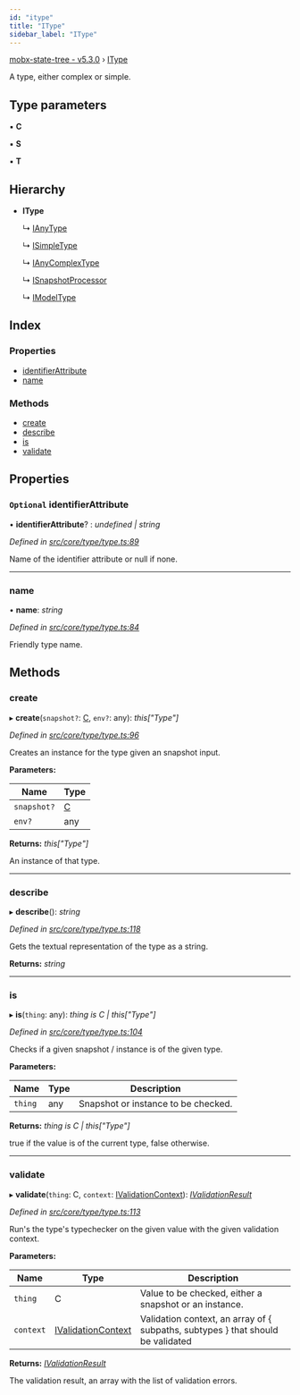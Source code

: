```yaml
---
id: "itype"
title: "IType"
sidebar_label: "IType"
---
```


[mobx-state-tree - v5.3.0](../index.md) › [IType](itype.md)

A type, either complex or simple.

## Type parameters

▪ **C**

▪ **S**

▪ **T**

## Hierarchy

* **IType**

  ↳ [IAnyType](ianytype.md)

  ↳ [ISimpleType](isimpletype.md)

  ↳ [IAnyComplexType](ianycomplextype.md)

  ↳ [ISnapshotProcessor](isnapshotprocessor.md)

  ↳ [IModelType](imodeltype.md)

## Index

### Properties

* [identifierAttribute](itype.md#optional-identifierattribute)
* [name](itype.md#name)

### Methods

* [create](itype.md#create)
* [describe](itype.md#describe)
* [is](itype.md#is)
* [validate](itype.md#validate)

## Properties

### `Optional` identifierAttribute

• **identifierAttribute**? : *undefined | string*

*Defined in [src/core/type/type.ts:89](https://github.com/mobxjs/mobx-state-tree/blob/73343f6b/src/core/type/type.ts#L89)*

Name of the identifier attribute or null if none.

___

###  name

• **name**: *string*

*Defined in [src/core/type/type.ts:84](https://github.com/mobxjs/mobx-state-tree/blob/73343f6b/src/core/type/type.ts#L84)*

Friendly type name.

## Methods

###  create

▸ **create**(`snapshot?`: [C](undefined), `env?`: any): *this["Type"]*

*Defined in [src/core/type/type.ts:96](https://github.com/mobxjs/mobx-state-tree/blob/73343f6b/src/core/type/type.ts#L96)*

Creates an instance for the type given an snapshot input.

**Parameters:**

Name | Type |
------ | ------ |
`snapshot?` | [C](undefined) |
`env?` | any |

**Returns:** *this["Type"]*

An instance of that type.

___

###  describe

▸ **describe**(): *string*

*Defined in [src/core/type/type.ts:118](https://github.com/mobxjs/mobx-state-tree/blob/73343f6b/src/core/type/type.ts#L118)*

Gets the textual representation of the type as a string.

**Returns:** *string*

___

###  is

▸ **is**(`thing`: any): *thing is C | this["Type"]*

*Defined in [src/core/type/type.ts:104](https://github.com/mobxjs/mobx-state-tree/blob/73343f6b/src/core/type/type.ts#L104)*

Checks if a given snapshot / instance is of the given type.

**Parameters:**

Name | Type | Description |
------ | ------ | ------ |
`thing` | any | Snapshot or instance to be checked. |

**Returns:** *thing is C | this["Type"]*

true if the value is of the current type, false otherwise.

___

###  validate

▸ **validate**(`thing`: C, `context`: [IValidationContext](../index.md#ivalidationcontext)): *[IValidationResult](../index.md#ivalidationresult)*

*Defined in [src/core/type/type.ts:113](https://github.com/mobxjs/mobx-state-tree/blob/73343f6b/src/core/type/type.ts#L113)*

Run's the type's typechecker on the given value with the given validation context.

**Parameters:**

Name | Type | Description |
------ | ------ | ------ |
`thing` | C | Value to be checked, either a snapshot or an instance. |
`context` | [IValidationContext](../index.md#ivalidationcontext) | Validation context, an array of { subpaths, subtypes } that should be validated |

**Returns:** *[IValidationResult](../index.md#ivalidationresult)*

The validation result, an array with the list of validation errors.
